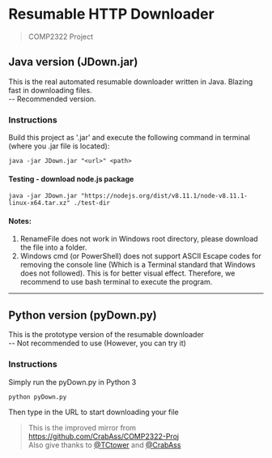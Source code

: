 # Resumable HTTP Downloader

> COMP2322 Project

## Java version (JDown.jar)

This is the real automated resumable downloader written in Java. Blazing fast in downloading files.  
-- Recommended version.

### Instructions

Build this project as '.jar' and execute the following command in terminal (where you .jar file is located):

```
java -jar JDown.jar "<url>" <path>
```

#### Testing - download node.js package

```
java -jar JDown.jar "https://nodejs.org/dist/v8.11.1/node-v8.11.1-linux-x64.tar.xz" ./test-dir
```

#### Notes:

1. RenameFile does not work in Windows root directory, please download the file into a folder.
2. Windows cmd (or PowerShell) does not support ASCII Escape codes for removing the console line (Which is a Terminal standard that Windows does not followed). This is for better visual effect. Therefore, we recommend to use bash terminal to execute the program.

---

## Python version (pyDown.py)

This is the prototype version of the resumable downloader  
-- Not recommended to use (However, you can try it)

### Instructions

Simply run the pyDown.py in Python 3

```
python pyDown.py
```

Then type in the URL to start downloading your file

> This is the improved mirror from https://github.com/CrabAss/COMP2322-Proj  
> Also give thanks to [@TCtower](https://github.com/TCtower) and [@CrabAss](https://github.com/CrabAss)
